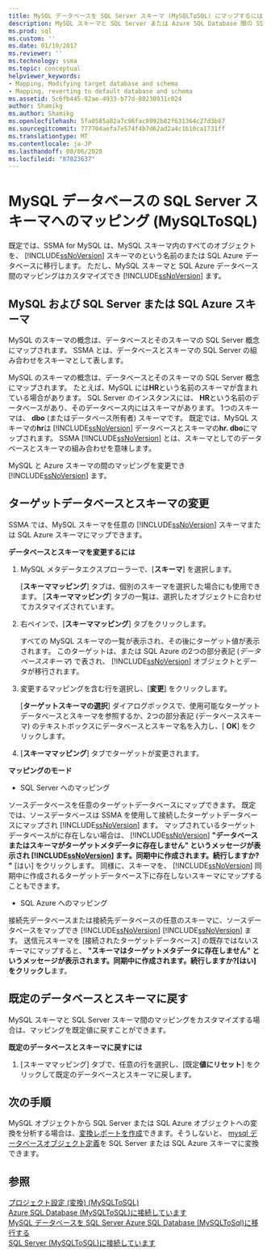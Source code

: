 ```yaml
---
title: MySQL データベースを SQL Server スキーマ (MySQLToSQL) にマップするにはMicrosoft Docs
description: MySQL スキーマと SQL Server または Azure SQL Database 間の SSMA for MySQL マッピングをカスタマイズする方法、または既定値をそのまま使用する方法について説明します。
ms.prod: sql
ms.custom: ''
ms.date: 01/19/2017
ms.reviewer: ''
ms.technology: ssma
ms.topic: conceptual
helpviewer_keywords:
- Mapping, Modifying target database and schema
- Mapping, reverting to default database and schema
ms.assetid: 5c6fb445-92ae-4933-b77d-80230931c024
author: Shamikg
ms.author: Shamikg
ms.openlocfilehash: 5fa0585a82a7c96fac8992b82f631364c27d3b87
ms.sourcegitcommit: 777704aefa7e574f4b7d62ad2a4c1b10ca1731ff
ms.translationtype: MT
ms.contentlocale: ja-JP
ms.lasthandoff: 08/06/2020
ms.locfileid: "87823637"
---
```

# <a name="mapping-mysql-databases-to-sql-server-schemas-mysqltosql"></a>MySQL データベースの SQL Server スキーマへのマッピング (MySQLToSQL)
既定では、SSMA for MySQL は、MySQL スキーマ内のすべてのオブジェクトを、 [!INCLUDE[ssNoVersion](../../includes/ssnoversion-md.md)] スキーマのという名前のまたは SQL Azure データベースに移行します。 ただし、MySQL スキーマと SQL Azure データベース間のマッピングはカスタマイズでき [!INCLUDE[ssNoVersion](../../includes/ssnoversion-md.md)] ます。  
  
## <a name="mysql-and-sql-server-or-sql-azure-schemas"></a>MySQL および SQL Server または SQL Azure スキーマ  
MySQL のスキーマの概念は、データベースとそのスキーマの SQL Server 概念にマップされます。 SSMA とは、データベースとスキーマの SQL Server の組み合わせをスキーマとして表します。  
  
MySQL のスキーマの概念は、データベースとそのスキーマの SQL Server 概念にマップされます。 たとえば、MySQL には**HR**という名前のスキーマが含まれている場合があります。 SQL Server のインスタンスには、 **HR**という名前のデータベースがあり、そのデータベース内にはスキーマがあります。 1つのスキーマは、 **dbo** (またはデータベース所有者) スキーマです。 既定では、MySQL スキーマの**hr**は [!INCLUDE[ssNoVersion](../../includes/ssnoversion-md.md)] データベースとスキーマの**hr. dbo**にマップされます。 SSMA [!INCLUDE[ssNoVersion](../../includes/ssnoversion-md.md)] とは、スキーマとしてのデータベースとスキーマの組み合わせを意味します。  
  
MySQL と Azure スキーマの間のマッピングを変更でき [!INCLUDE[ssNoVersion](../../includes/ssnoversion-md.md)] ます。  
  
## <a name="modifying-the-target-database-and-schema"></a>ターゲットデータベースとスキーマの変更  
SSMA では、MySQL スキーマを任意の [!INCLUDE[ssNoVersion](../../includes/ssnoversion-md.md)] スキーマまたは SQL Azure スキーマにマップできます。  
  
**データベースとスキーマを変更するには**  
  
1.  MySQL メタデータエクスプローラーで、[**スキーマ**] を選択します。  
  
    [**スキーママッピング**] タブは、個別のスキーマを選択した場合にも使用できます。 [**スキーママッピング**] タブの一覧は、選択したオブジェクトに合わせてカスタマイズされています。  
  
2.  右ペインで、[**スキーママッピング**] タブをクリックします。  
  
    すべての MySQL スキーマの一覧が表示され、その後にターゲット値が表示されます。 このターゲットは、または SQL Azure の2つの部分表記 (*データベーススキーマ*) で表され、 [!INCLUDE[ssNoVersion](../../includes/ssnoversion-md.md)] オブジェクトとデータが移行されます。  
  
3.  変更するマッピングを含む行を選択し、[**変更**] をクリックします。  
  
    [**ターゲットスキーマの選択**] ダイアログボックスで、使用可能なターゲットデータベースとスキーマを参照するか、2つの部分表記 (データベーススキーマ) のテキストボックスにデータベースとスキーマ名を入力し、[ **OK**] をクリックします。  
  
4.  [**スキーママッピング**] タブでターゲットが変更されます。  
  
**マッピングのモード**  
  
-   SQL Server へのマッピング  
  
ソースデータベースを任意のターゲットデータベースにマップできます。 既定では、ソースデータベースは SSMA を使用して接続したターゲットデータベースにマップされ [!INCLUDE[ssNoVersion](../../includes/ssnoversion-md.md)] ます。 マップされているターゲットデータベースがに存在しない場合は、 [!INCLUDE[ssNoVersion](../../includes/ssnoversion-md.md)] **"データベースまたはスキーマがターゲットメタデータに存在しません" というメッセージが表示され [!INCLUDE[ssNoVersion](../../includes/ssnoversion-md.md)] ます。同期中に作成されます。続行しますか? "** [はい] をクリックします。 同様に、スキーマを、 [!INCLUDE[ssNoVersion](../../includes/ssnoversion-md.md)] 同期中に作成されるターゲットデータベース下に存在しないスキーマにマップすることもできます。  
  
-   SQL Azure へのマッピング  
  
接続先データベースまたは接続先データベースの任意のスキーマに、ソースデータベースをマップでき [!INCLUDE[ssNoVersion](../../includes/ssnoversion-md.md)] [!INCLUDE[ssNoVersion](../../includes/ssnoversion-md.md)] ます。 送信元スキーマを [接続されたターゲットデータベース] の既存ではないスキーマにマップすると、 **"スキーマはターゲットメタデータに存在しません" というメッセージが表示されます。同期中に作成されます。続行しますか?[はい] をクリックし**ます。  
  
## <a name="reverting-to-the-default-database-and-schema"></a>既定のデータベースとスキーマに戻す  
MySQL スキーマと SQL Server スキーマ間のマッピングをカスタマイズする場合は、マッピングを既定値に戻すことができます。  
  
**既定のデータベースとスキーマに戻すには**  
  
1.  [スキーママッピング] タブで、任意の行を選択し、[既定**値にリセット**] をクリックして既定のデータベースとスキーマに戻します。  
  
## <a name="next-steps"></a>次の手順  
MySQL オブジェクトから SQL Server または SQL Azure オブジェクトへの変換を分析する場合は、[変換レポートを作成](assessing-mysql-databases-for-conversion-mysqltosql.md)できます。そうしないと、 [mysql データベースオブジェクト定義](converting-mysql-databases-mysqltosql.md)を SQL Server または SQL Azure スキーマに変換できます。  
  
## <a name="see-also"></a>参照  
[プロジェクト設定 &#40;変換&#41; &#40;MySQLToSQL&#41;](../../ssma/mysql/project-settings-conversion-mysqltosql.md)  
[Azure SQL Database &#40;MySQLToSQL&#41;に接続しています](../../ssma/mysql/connecting-to-azure-sql-db-mysqltosql.md)  
[MySQL データベースを SQL Server Azure SQL Database &#40;MySQLToSql&#41;に移行する](../../ssma/mysql/migrating-mysql-databases-to-sql-server-azure-sql-db-mysqltosql.md)  
[SQL Server &#40;MySQLToSQL&#41;に接続しています](../../ssma/mysql/connecting-to-sql-server-mysqltosql.md)  
  
